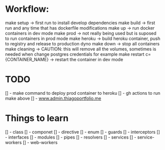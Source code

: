 # Workflow:
make setup -> first run to install develop dependencies
make build -> first run and any time that has dockerfile modifications
make up -> run docker containers in dev mode
make prod -> not really being used but is suposed to run containers in prod mode
make heroku -> build heroku container, push to registry and release to production dyno
make down -> stop all containers
make cleaning -> CAUTION: this will remove all the volumes, sometimes is needed when change postgres credentials for example
make restart c={CONTAINER_NAME} -> restart the container in dev mode

# TODO

[] - make command to deploy prod container to heroku
[] - gh actions to run make above
[] - www.admin.thiagoportfolio.me

# Things to learn

[] - class
[] - componet
[] - directive
[] - enum
[] - guards
[] - interceptors
[] - interfaces
[] - modules
[] - pipes
[] - resolvers
[] - services
[] - service-workers
[] - web-workers